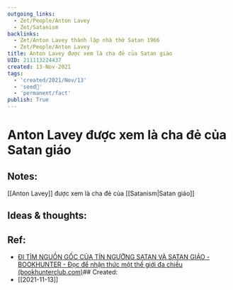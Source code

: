 ```yaml
---
outgoing_links:
  - Zet/People/Anton Lavey
  - Zet/Satanism
backlinks:
  - Zet/Anton Lavey thành lập nhà thờ Satan 1966
  - Zet/People/Anton Lavey
title: Anton Lavey được xem là cha đẻ của Satan giáo
UID: 211113224437
created: 13-Nov-2021
tags:
  - 'created/2021/Nov/13'
  - 'seed🥜'
  - 'permanent/fact'
publish: True
---
```

# Anton Lavey được xem là cha đẻ của Satan giáo

## Notes:
[[Anton Lavey]] được xem là cha đẻ của [[Satanism|Satan giáo]]

## Ideas & thoughts:


## Ref:
- [ĐI TÌM NGUỒN GỐC CỦA TÍN NGƯỠNG SATAN VÀ SATAN GIÁO - BOOKHUNTER - Đọc để nhận thức một thế giới đa chiều (bookhunterclub.com)](https://bookhunterclub.com/di-tim-nguon-goc-cua-tin-nguong-satan-va-satan-giao/)## Created:
- [[2021-11-13]]
